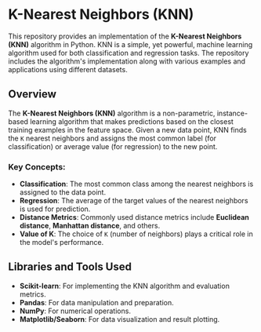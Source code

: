 # K-Nearest Neighbors (KNN)

This repository provides an implementation of the **K-Nearest Neighbors (KNN)** algorithm in Python. KNN is a simple, yet powerful, machine learning algorithm used for both classification and regression tasks. The repository includes the algorithm's implementation along with various examples and applications using different datasets.

## Overview

The **K-Nearest Neighbors (KNN)** algorithm is a non-parametric, instance-based learning algorithm that makes predictions based on the closest training examples in the feature space. Given a new data point, KNN finds the `K` nearest neighbors and assigns the most common label (for classification) or average value (for regression) to the new point.

### Key Concepts:
- **Classification**: The most common class among the nearest neighbors is assigned to the data point.
- **Regression**: The average of the target values of the nearest neighbors is used for prediction.
- **Distance Metrics**: Commonly used distance metrics include **Euclidean distance**, **Manhattan distance**, and others.
- **Value of K**: The choice of `K` (number of neighbors) plays a critical role in the model's performance.

## Libraries and Tools Used

- **Scikit-learn**: For implementing the KNN algorithm and evaluation metrics.
- **Pandas**: For data manipulation and preparation.
- **NumPy**: For numerical operations.
- **Matplotlib/Seaborn**: For data visualization and result plotting. 


